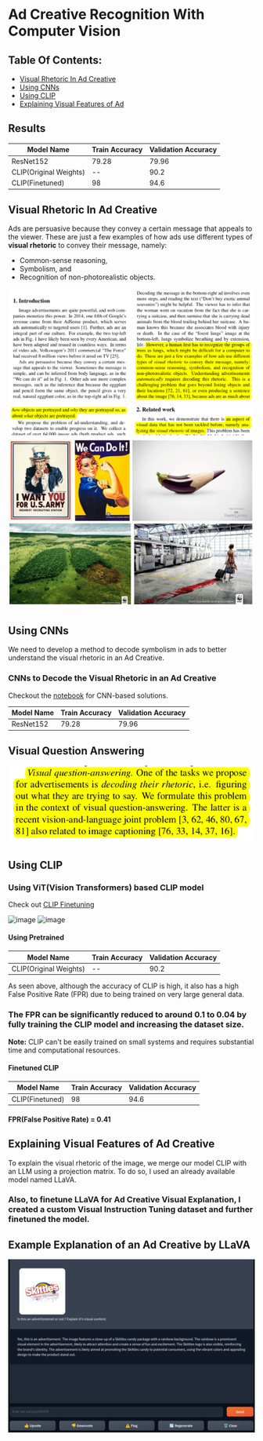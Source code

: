 # Ad Creative Recognition With Computer Vision

## Table Of Contents:
* [Visual Rhetoric In Ad Creative](#visual-rhetoric-in-ad-creative)
* [Using CNNs](#using-cnns)
* [Using CLIP](#using-clip)
* [Explaining Visual Features of Ad](#explaining-visual-features-of-ad-creative)

## Results

| Model Name         | Train Accuracy | Validation Accuracy |
|--------------------|----------------|---------------------|
| ResNet152          | 79.28          | 79.96               |
| CLIP(Original Weights) | --             | 90.2                |
| CLIP(Finetuned)    | 98             | 94.6                |

## Visual Rhetoric In Ad Creative

Ads are persuasive because they convey a certain message that appeals to the viewer. These are just a few examples of how ads use different types of **visual rhetoric** to convey their message, namely:

- Common-sense reasoning,
- Symbolism, and
- Recognition of non-photorealistic objects.

![Image with Complex Rhetoric Image](paper1.png "Example of Visual Rhetoric")
![Image with Complex Rhetoric Image](paper2.png "Example of Visual Rhetoric")
![Image with Complex Rhetoric Image](complex_img.png "Example of Visual Rhetoric")

## Using CNNs

We need to develop a method to decode symbolism in ads to better understand the visual rhetoric in an Ad Creative.

### CNNs to Decode the Visual Rhetoric in an Ad Creative

Checkout the [notebook](ImageUnderstanding.ipynb) for CNN-based solutions.

| Model Name | Train Accuracy | Validation Accuracy |
|------------|----------------|---------------------|
| ResNet152  | 79.28          | 79.96               |

## Visual Question Answering
![Image with Complex Rhetoric Image](paper3.png "Example of Visual Rhetoric")

## Using CLIP

### Using ViT(Vision Transformers) based CLIP model

Check out [CLIP Finetuning](Adv_CLIP/Adv_CLIP_Custom.ipynb)

![image](https://github.com/anonymous-atom/AdGod/assets/74659873/47d48bdb-2275-4f57-acb2-62498a719cc2)
![image](https://github.com/anonymous-atom/AdGod/assets/74659873/c1770833-6e9a-4735-a460-9c42495b7d91)

#### Using Pretrained

| Model Name         | Train Accuracy | Validation Accuracy |
|--------------------|----------------|---------------------|
| CLIP(Original Weights) | --             | 90.2                |

As seen above, although the accuracy of CLIP is high, it also has a high False Positive Rate (FPR) due to being trained on very large general data.

### The FPR can be significantly reduced to around 0.1 to 0.04 by fully training the CLIP model and increasing the dataset size.

**Note:** CLIP can't be easily trained on small systems and requires substantial time and computational resources.

#### Finetuned CLIP

| Model Name     | Train Accuracy | Validation Accuracy |
|----------------|----------------|---------------------|
| CLIP(Finetuned)| 98             | 94.6                |

#### FPR(False Positive Rate) = 0.41

## Explaining Visual Features of Ad Creative

To explain the visual rhetoric of the image, we merge our model CLIP with an LLM using a projection matrix. To do so, I used an already available model named LLaVA.

### Also, to finetune LLaVA for Ad Creative Visual Explanation, I created a custom **Visual Instruction Tuning** dataset and further finetuned the model.

## Example Explanation of an Ad Creative by LLaVA

![Image with Complex Rhetoric Image](LLaVA_adv.png "LLaVA on Ad Creative")

